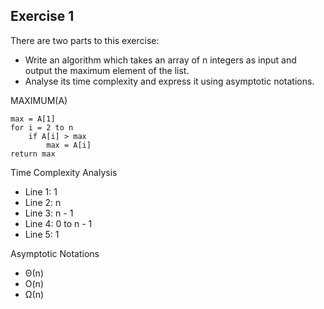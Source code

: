## Exercise 1

There are two parts to this exercise:

- Write an algorithm which takes an array of n integers as input and output the maximum element of the list.
- Analyse its time complexity and express it using asymptotic notations.

MAXIMUM(A)
```
max = A[1]
for i = 2 to n
    if A[i] > max
        max = A[i]
return max
```

Time Complexity Analysis
- Line 1: 1
- Line 2: n
- Line 3: n - 1
- Line 4: 0 to n - 1
- Line 5: 1

Asymptotic Notations
- Θ(n)
- O(n)
- Ω(n)
